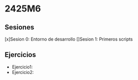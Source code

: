 # 2425M6
## Sesiones

 [x]Sesion 0: Entorno de desarrollo
 []Sesion 1: Primeros scripts

## Ejercicios
 - Ejercicio1:
 - Ejercicio2:
